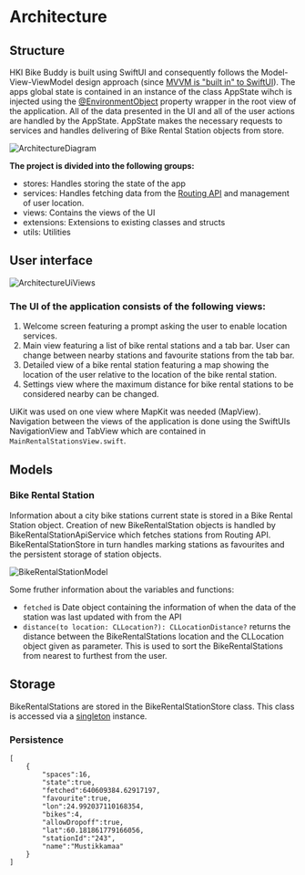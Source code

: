 #  Architecture
## Structure
HKI Bike Buddy is built using SwiftUI and consequently follows the Model-View-ViewModel design approach (since [MVVM is "built in" to SwiftUI](https://nalexn.github.io/clean-architecture-swiftui/)). The apps global state is contained in an instance of the class AppState wihch is injected using the [@EnvironmentObject](https://developer.apple.com/documentation/swiftui/environmentobject) property wrapper in the root view of the application. All of the data presented in the UI and all of the user actions are handled by the AppState. AppState makes the necessary requests to services and handles delivering of Bike Rental Station objects from store.

![ArchitectureDiagram](https://raw.githubusercontent.com/JuanitoSebastian/HelsinkiBikeBuddy/main/Documentation/graphics/ArchitectureGraph.png)

**The project is divided into the following groups:**
* stores: Handles storing the state of the app
* services: Handles fetching data from the [Routing API](https://digitransit.fi/en/developers/apis/1-routing-api/) and management of user location.
* views: Contains the views of the UI
* extensions: Extensions to existing classes and structs
* utils: Utilities

## User interface
![ArchitectureUiViews](https://raw.githubusercontent.com/JuanitoSebastian/HelsinkiBikeBuddy/main/Documentation/graphics/ArchitectureUiViews.png)
### The UI of the application consists of the following views:
1. Welcome screen featuring a prompt asking the user to enable location services.
2. Main view featuring a list of bike rental stations and a tab bar. User can change between nearby stations and favourite stations from the tab bar.
3. Detailed view of a bike rental station featuring a map showing the location of the user relative to the location of the bike rental station.
4. Settings view where the maximum distance for bike rental stations to be considered nearby can be changed.

UiKit was used on one view where MapKit was needed (MapView). Navigation between the views of the application is done using the SwiftUIs NavigationView and TabView which are contained in ``MainRentalStationsView.swift``.

## Models
### Bike Rental Station
Information about a city bike stations current state is stored in a Bike Rental Station object. Creation of new BikeRentalStation objects is handled by BikeRentalStationApiService which fetches stations from Routing API. BikeRentalStationStore in turn handles marking stations as favourites and the persistent storage of station objects.

![BikeRentalStationModel](https://raw.githubusercontent.com/JuanitoSebastian/HelsinkiBikeBuddy/main/Documentation/graphics/BikeRentalStation.png)

Some fruther information about the variables and functions:
*  ``fetched`` is Date object containing the information of when the data of the station was last updated with from the API
*  ``distance(to location: CLLocation?): CLLocationDistance?`` returns the distance between the BikeRentalStations location and the CLLocation object given as parameter. This is used to sort the BikeRentalStations from nearest to furthest from the user.

## Storage
BikeRentalStations are stored in the BikeRentalStationStore class. This class is accessed via a [singleton](https://en.wikipedia.org/wiki/Singleton_pattern) instance.

### Persistence
```
[
    {
        "spaces":16,
        "state":true,
        "fetched":640609384.62917197,
        "favourite":true,
        "lon":24.992037110168354,
        "bikes":4,
        "allowDropoff":true,
        "lat":60.181861779166056,
        "stationId":"243",
        "name":"Mustikkamaa"
    }
]
```

